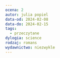 ```yaml
---
ocena: 2
autor: julia popiel
data-od: 2024-02-08
data-do: 2024-02-15
tags:
  - przeczytane
dylogia: science
rodzaj: romans
wydawnictwo: niezwykle
---
```


